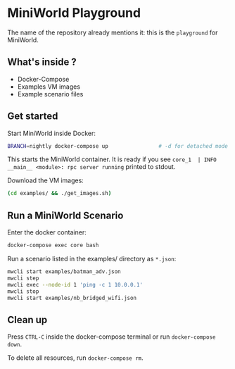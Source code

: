 # MiniWorld Playground

The name of the repository already mentions it: this is the `playground` for MiniWorld.

## What's inside ?

- Docker-Compose
- Examples VM images
- Example scenario files

## Get started

Start MiniWorld inside Docker:

```bash
BRANCH=nightly docker-compose up                # -d for detached mode
```

This starts the MiniWorld container. It is ready if you see `core_1  | INFO __main__ <module>: rpc server running` printed to stdout.

Download the VM images:

```bash
(cd examples/ && ./get_images.sh)
```

## Run a MiniWorld Scenario

Enter the docker container:
```bash
docker-compose exec core bash
```

Run a scenario listed in the examples/ directory as `*.json`:

```bash
mwcli start examples/batman_adv.json
mwcli step
mwcli exec --node-id 1 'ping -c 1 10.0.0.1'
mwcli stop
mwcli start examples/nb_bridged_wifi.json
```



## Clean up

Press `CTRL-C` inside the docker-compose terminal or run `docker-compose down`.

To delete all resources, run `docker-compose rm`.

